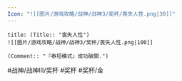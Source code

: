 ```yaml
---
Icon: "![[图片/游戏攻略/战神/战神3/奖杯/喪失人性.png|30]]"
---
```

```ad-common-gold-trophy
title: (Title:: "喪失人性")
![[图片/游戏攻略/战神/战神3/奖杯/喪失人性.png|100]]

(Comment:: "『泰坦模式』成功破關.")
```

#战神/战神III/奖杯 #奖杯 #奖杯/金
